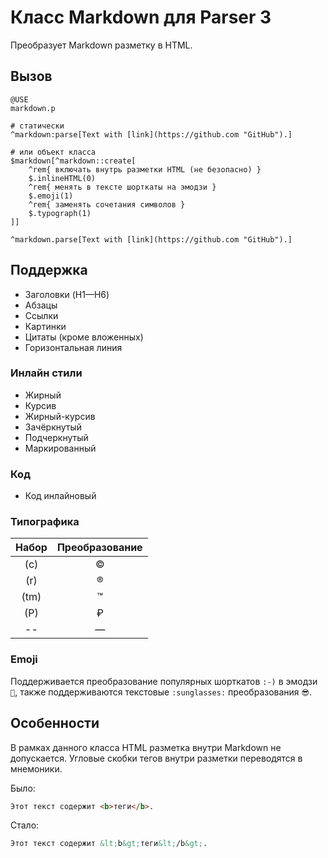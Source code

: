 # Класс Markdown для Parser 3

Преобразует Markdown разметку в HTML. 

## Вызов

``` parser
@USE
markdown.p

# статически
^markdown:parse[Text with [link](https://github.com "GitHub").]

# или объект класса
$markdown[^markdown::create[
	^rem{ включать внутрь разметки HTML (не безопасно) }
	$.inlineHTML(0)
	^rem{ менять в тексте шорткаты на эмодзи }
	$.emoji(1)
	^rem{ заменять сочетания символов }
	$.typograph(1)
]]

^markdown.parse[Text with [link](https://github.com "GitHub").]
```

## Поддержка

* Заголовки (H1—H6)
* Абзацы
* Ссылки
* Картинки
* Цитаты (кроме вложенных)
* Горизонтальная линия

### Инлайн стили

* Жирный
* Курсив
* Жирный-курсив
* Зачёркнутый
* Подчеркнутый
* Маркированный

### Код

* Код инлайновый


### Типографика
| Набор| Преобразование |
|:----:|:--------------:|
| (с)  | © |
| (r)  | ® |
| (tm) | ™ |
| (P)  | ₽ |
| --   | — |

### Emoji

Поддерживается преобразование популярных шорткатов `:-)` в эмодзи `🙂`, также поддерживаются текстовые `:sunglasses:` преобразования `😎`.

## Особенности

В рамках данного класса HTML разметка внутри Markdown не допускается. Угловые скобки тегов внутри разметки переводятся в мнемоники.

Было:

``` markdown
Этот текст содержит <b>теги</b>.
```

Стало:

``` markdown
Этот текст содержит &lt;b&gt;теги&lt;/b&gt;.
```
